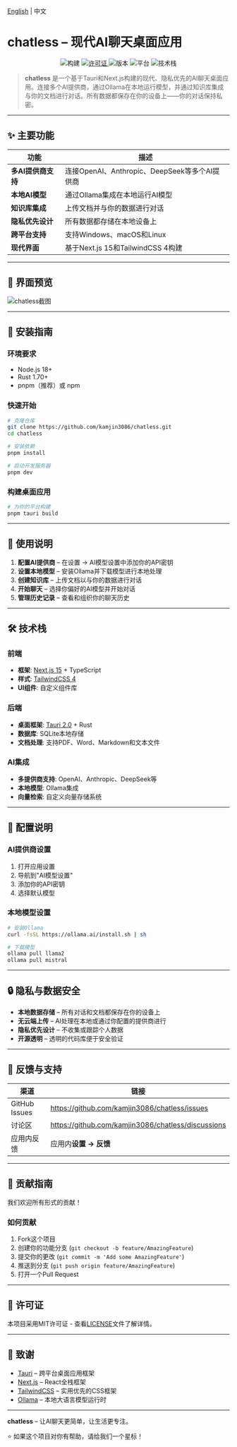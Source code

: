 [English](README.md) | 中文

# chatless – 现代AI聊天桌面应用

<p align="center">
  <img alt="构建" src="https://img.shields.io/badge/build-manual-blue" />
  <a href="https://github.com/kamjin3086/chatless/blob/main/LICENSE">
    <img alt="许可证" src="https://img.shields.io/github/license/kamjin3086/chatless" />
  </a>
  <img alt="版本" src="https://img.shields.io/github/package-json/v/kamjin3086/chatless?filename=package.json&color=blueviolet" />
  <img alt="平台" src="https://img.shields.io/badge/platform-Windows%20%7C%20macOS%20%7C%20Linux-lightgrey" />
  <img alt="技术栈" src="https://img.shields.io/badge/tech%20stack-Tauri%202.0%20%7C%20Next.js%2015%20%7C%20Rust-blue" />
</p>

> **chatless** 是一个基于Tauri和Next.js构建的现代、隐私优先的AI聊天桌面应用。连接多个AI提供商，通过Ollama在本地运行模型，并通过知识库集成与你的文档进行对话。所有数据都保存在你的设备上——你的对话保持私密。

---

## ✨ 主要功能
| 功能 | 描述 |
| --- | --- |
| **多AI提供商支持** | 连接OpenAI、Anthropic、DeepSeek等多个AI提供商 |
| **本地AI模型** | 通过Ollama集成在本地运行AI模型 |
| **知识库集成** | 上传文档并与你的数据进行对话 |
| **隐私优先设计** | 所有数据都存储在本地设备上 |
| **跨平台支持** | 支持Windows、macOS和Linux |
| **现代界面** | 基于Next.js 15和TailwindCSS 4构建 |

---

## 📸 界面预览  

![chatless截图](public/tauri-nextjs-template-2_screenshot.png)

---

## 🚀 安装指南  

### 环境要求
- Node.js 18+ 
- Rust 1.70+
- pnpm（推荐）或 npm

### 快速开始
```bash
# 克隆仓库
git clone https://github.com/kamjin3086/chatless.git
cd chatless

# 安装依赖
pnpm install

# 启动开发服务器
pnpm dev
```

### 构建桌面应用
```bash
# 为你的平台构建
pnpm tauri build
```

---

## 📝 使用说明
1. **配置AI提供商** – 在设置 → AI模型设置中添加你的API密钥
2. **设置本地模型** – 安装Ollama并下载模型进行本地处理
3. **创建知识库** – 上传文档以与你的数据进行对话
4. **开始聊天** – 选择你偏好的AI模型并开始对话
5. **管理历史记录** – 查看和组织你的聊天历史

---

## 🛠️ 技术栈

### 前端
- **框架**: [Next.js 15](https://nextjs.org/) + TypeScript
- **样式**: [TailwindCSS 4](https://tailwindcss.com/)
- **UI组件**: 自定义组件库

### 后端
- **桌面框架**: [Tauri 2.0](https://v2.tauri.app/) + Rust
- **数据库**: SQLite本地存储
- **文档处理**: 支持PDF、Word、Markdown和文本文件

### AI集成
- **多提供商支持**: OpenAI、Anthropic、DeepSeek等
- **本地模型**: Ollama集成
- **向量检索**: 自定义向量存储系统

---

## 🔧 配置说明

### AI提供商设置
1. 打开应用设置
2. 导航到"AI模型设置"
3. 添加你的API密钥
4. 选择默认模型

### 本地模型设置
```bash
# 安装Ollama
curl -fsSL https://ollama.ai/install.sh | sh

# 下载模型
ollama pull llama2
ollama pull mistral
```

---

## 🔒 隐私与数据安全
* **本地数据存储** – 所有对话和文档都保存在你的设备上
* **无云端上传** – AI处理在本地或通过你配置的提供商进行
* **隐私优先设计** – 不收集或跟踪个人数据
* **开源透明** – 透明的代码库便于安全验证

---

## 💬 反馈与支持
| 渠道 | 链接 |
| --- | --- |
| GitHub Issues | <https://github.com/kamjin3086/chatless/issues> |
| 讨论区 | <https://github.com/kamjin3086/chatless/discussions> |
| 应用内反馈 | 应用内**设置 → 反馈** |

---

## 🤝 贡献指南

我们欢迎所有形式的贡献！

### 如何贡献
1. Fork这个项目
2. 创建你的功能分支 (`git checkout -b feature/AmazingFeature`)
3. 提交你的更改 (`git commit -m 'Add some AmazingFeature'`)
4. 推送到分支 (`git push origin feature/AmazingFeature`)
5. 打开一个Pull Request

---

## 📜 许可证

本项目采用MIT许可证 - 查看[LICENSE](LICENSE)文件了解详情。

---

## 🙏 致谢

- [Tauri](https://tauri.app/) – 跨平台桌面应用框架
- [Next.js](https://nextjs.org/) – React全栈框架
- [TailwindCSS](https://tailwindcss.com/) – 实用优先的CSS框架
- [Ollama](https://ollama.ai/) – 本地大语言模型运行时

---

<p align="center">

**chatless** – 让AI聊天更简单，让生活更专注。

⭐ 如果这个项目对你有帮助，请给我们一个星标！

</p> 